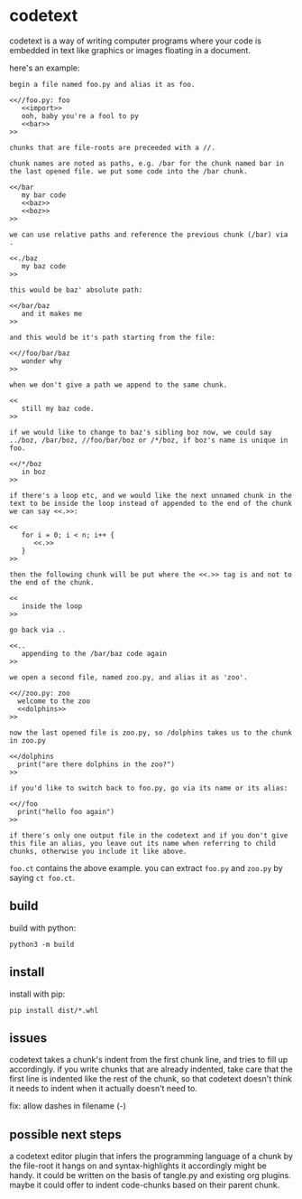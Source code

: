 # codetext

codetext is a way of writing computer programs where your code is
embedded in text like graphics or images floating in a document.

here's an example:

```
begin a file named foo.py and alias it as foo.

<<//foo.py: foo
   <<import>>
   ooh, baby you're a fool to py
   <<bar>>
>>

chunks that are file-roots are preceeded with a //.

chunk names are noted as paths, e.g. /bar for the chunk named bar in
the last opened file. we put some code into the /bar chunk.

<</bar
   my bar code
   <<baz>>
   <<boz>>
>>

we can use relative paths and reference the previous chunk (/bar) via .

<<./baz
   my baz code
>>

this would be baz' absolute path:

<</bar/baz
   and it makes me 
>>

and this would be it's path starting from the file:

<<//foo/bar/baz
   wonder why
>>

when we don't give a path we append to the same chunk.

<<
   still my baz code.
>>

if we would like to change to baz's sibling boz now, we could say
../boz, /bar/boz, //foo/bar/boz or /*/boz, if boz's name is unique in foo.

<</*/boz
   in boz
>>

if there's a loop etc, and we would like the next unnamed chunk in the
text to be inside the loop instead of appended to the end of the chunk
we can say <<.>>:

<<
   for i = 0; i < n; i++ {
      <<.>>
   }
>>

then the following chunk will be put where the <<.>> tag is and not to
the end of the chunk.

<<
   inside the loop
>>

go back via ..

<<..
   appending to the /bar/baz code again
>>

we open a second file, named zoo.py, and alias it as 'zoo'.

<<//zoo.py: zoo
  welcome to the zoo
  <<dolphins>>
>>

now the last opened file is zoo.py, so /dolphins takes us to the chunk in zoo.py

<</dolphins
  print("are there dolphins in the zoo?")
>>

if you'd like to switch back to foo.py, go via its name or its alias:

<<//foo
  print("hello foo again")
>>

if there's only one output file in the codetext and if you don't give
this file an alias, you leave out its name when referring to child
chunks, otherwise you include it like above.

```

`foo.ct` contains the above example. you can extract `foo.py` and `zoo.py`
by saying `ct foo.ct`.

## build

build with python:

```
python3 -m build
```

## install

install with pip:

```
pip install dist/*.whl
```

## issues

codetext takes a chunk's indent from the first chunk line, and tries
to fill up accordingly. if you write chunks that are already indented,
take care that the first line is indented like the rest of the chunk,
so that codetext doesn't think it needs to indent when it actually
doesn't need to.

fix: allow dashes in filename (-)

## possible next steps

a codetext editor plugin that infers the programming language
of a chunk by the file-root it hangs on and syntax-highlights
it accordingly might be handy. it could be written on the basis of
tangle.py and existing org plugins. maybe it could offer to indent
code-chunks based on their parent chunk.